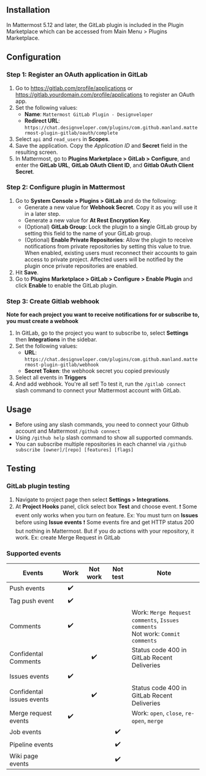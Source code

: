 ## Installation

In Mattermost 5.12 and later, the GitLab plugin is included in the Plugin Marketplace which can be accessed from Main Menu > Plugins Marketplace. 

## Configuration
### Step 1: Register an OAuth application in GitLab

1. Go to https://gitlab.com/profile/applications or https://gitlab.yourdomain.com/profile/applications to register an OAuth app.
2. Set the following values:
    - **Name**: `Mattermost GitLab Plugin - Designveloper`
    - **Redirect URL**: `https://chat.designveloper.com/plugins/com.github.manland.mattermost-plugin-gitlab/oauth/complete`
3. Select `api` and `read_users` in **Scopes**.
4. Save the application. Copy the *Application ID* and **Secret** field in the resulting screen.
5. In Mattermost, go to **Plugins Marketplace > GitLab > Configure**, and enter the **GitLab URL**, **GitLab OAuth Client ID**, and **Gitlab OAuth Client Secret**.

### Step 2: Configure plugin in Mattermost

1. Go to **System Console > Plugins > GitLab** and do the following:
    - Generate a new value for **Webhook Secret**. Copy it as you will use it in a later step.
    - Generate a new value for **At Rest Encryption Key**.
    - (Optional) **GitLab Group**: Lock the plugin to a single GitLab group by setting this field to the name of your GitLab group.
    - (Optional) **Enable Private Repositories**: Allow the plugin to receive notifications from private repositories by setting this value to true. When enabled, existing users must reconnect their accounts to gain access to private project. Affected users will be notified by the plugin once private repositories are enabled.
2. Hit **Save**.
3. Go to **Plugins Marketplace > GitLab > Configure > Enable Plugin** and click **Enable** to enable the GitLab plugin.

### Step 3: Create Gitlab webhook

**Note for each project you want to receive notifications for or subscribe to, you must create a webhook**

1. In GitLab, go to the project you want to subscribe to, select **Settings** then **Integrations** in the sidebar.
2. Set the following values:
    - **URL**: `https://chat.designveloper.com/plugins/com.github.manland.mattermost-plugin-gitlab/webhook`
    - **Secret Token**: the webhook secret you copied previously
3. Select all events in **Triggers**
4. And add webhook.
You're all set! To test it, run the `/gitlab connect` slash command to connect your Mattermost account with GitLab.

## Usage
- Before using any slash commands, you need to connect your Github account and Mattermost `/github connect`
- Using `/github help` slash command to show all supported commands.
- You can subscribe multiple repositories in each channel via `/github subscribe [owner]/[repo] [features] [flags]`

## Testing
### GitLab plugin testing
1. Navigate to project page then select **Settings > Integrations**.
2. At **Project Hooks** panel, click select box **Test** and choose event.
:exclamation: Some event only works when you turn on feature.
Ex: You must turn on **Issues** before using **Issue events**
:exclamation: Some events fire and get HTTP status 200 but nothing in Mattermost. But if you do actions with your repository, it work.
Ex: create Merge Request in GitLab

### Supported events

Events|Work|Not work|Not test|Note
|---|:---:|:---:|:---:|---|
|Push events|:heavy_check_mark:|
|Tag push event|:heavy_check_mark:|
|Comments|:heavy_check_mark:|||Work: `Merge Request comments`, `Issues comments`</br>Not work: `Commit comments`
|Confidental Comments||:heavy_check_mark:||Status code 400 in GitLab Recent Deliveries
|Issues events|:heavy_check_mark:
|Confidental issues events||:heavy_check_mark:||Status code 400 in GitLab Recent Deliveries
|Merge request events|:heavy_check_mark:|||Work: `open`, `close`, `re-open`, `merge`
|Job events|||:heavy_check_mark:
|Pipeline events|||:heavy_check_mark:
|Wiki page events|||:heavy_check_mark:
